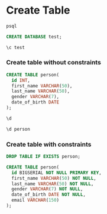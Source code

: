 # Create Table

```bash
psql
```

```sql
CREATE DATABASE test;

\c test
```

### Create table without constraints

```sql
CREATE TABLE person(
  id INT,
  first_name VARCHAR(50),
  last_name VARCHAR(50),
  gender VARCHAR(7),
  date_of_birth DATE
);
```

```sql
\d
```

```sql
\d person
```

### Create table with constraints

```sql
DROP TABLE IF EXISTS person;

CREATE TABLE person(
  id BIGSERIAL NOT NULL PRIMARY KEY,
  first_name VARCHAR(50) NOT NULL,
  last_name VARCHAR(50) NOT NULL,
  gender VARCHAR(7) NOT NULL,
  date_of_birth DATE NOT NULL,
  email VARCHAR(150)
);
```

